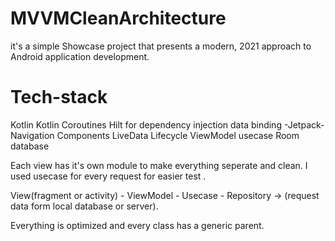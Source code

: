 # MVVMCleanArchitecture

it's a simple Showcase project that presents a modern, 2021 approach to Android application development.

# Tech-stack
Kotlin
Kotlin Coroutines
Hilt for dependency injection
data binding
-Jetpack-
Navigation Components
LiveData
Lifecycle
ViewModel
usecase
Room database

Each view has it's own module to make everything seperate and clean.
I used usecase for every request for easier test .

View(fragment or activity) - ViewModel - Usecase - Repository -> (request data form local database or server).

Everything is optimized and every class has a generic parent.
